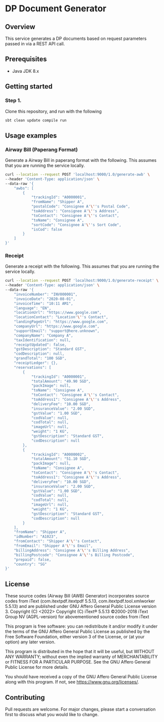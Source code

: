 # DP Document Generator

## Overview

This service generates a DP documents based on request parameters passed in via a REST API call.

## Prerequisites

* Java JDK 8.x

## Getting started

### Step 1.

Clone this repository, and run with the following

```bash
sbt clean update compile run
```

## Usage examples

### Airway Bill (Paperang Format)

Generate a Airway Bill in paperang format with the following. This assumes that you are running the service locally.

```bash
curl --location --request POST 'localhost:9000/1.0/generate-awb' \
--header 'Content-Type: application/json' \
--data-raw '{
    "awbs": [
        {
            "trackingId": "A0000001",
            "fromName": "Shipper A",
            "postalCode": "Consignee A'\''s Postal Code",
            "toAddress": "Consignee A'\''s Address",
            "toContact": "Consignee A'\''s Contact",
            "toName": "Consignee A",
            "sortCode": "Consignee A'\''s Sort Code",
            "isCod": false
        }
    ]
}'
```

### Receipt

Generate a receipt with the following. This assumes that you are running the service locally.

```bash
curl --location --request POST 'localhost:9000/1.0/generate-receipt' \
--header 'Content-Type: application/json' \
--data-raw '{
    "invoiceNumber": "INV000001",
    "invoiceDate": "2020-08-01",
    "invoiceTime": "10:11 AM1",
    "language": "EN",
    "locationUrl": "https://www.google.com",
    "locationContact": "Location'\''s Contact",
    "landingPageUrl": "https://www.google.com",
    "companyUrl": "https://www.google.com",
    "supportEmail": "support@here.unknown",
    "companyName": "Company A",
    "taxIdentification": null,
    "receiptUpdated": false,
    "gstDescription": "Standard GST",
    "codDescription": null,
    "grandTotal": "100 SGD",
    "receiptLedger": {},
    "reservations": [
        {
            "trackingId": "A0000001",
            "totalAmount": "49.90 SGD",
            "packImage": null,
            "toName": "Consignee A",
            "toContact": "Consignee A'\''s Contact",
            "toAddress1": "Consignee A'\''s Address",
            "deliveryFee": "10.00 SGD",
            "insuranceValue": "2.00 SGD",
            "gstValue": "1.00 SGD",
            "codValue": null,
            "codTotal": null,
            "imageUrl": null,
            "weight": "1 KG",
            "gstDescription": "Standard GST",
            "codDescription": null
        },
        {
            "trackingId": "A0000002",
            "totalAmount": "51.10 SGD",
            "packImage": null,
            "toName": "Consignee A",
            "toContact": "Consignee A'\''s Contact",
            "toAddress1": "Consignee A'\''s Address",
            "deliveryFee": "10.00 SGD",
            "insuranceValue": "2.00 SGD",
            "gstValue": "1.00 SGD",
            "codValue": null,
            "codTotal": null,
            "imageUrl": null,
            "weight": "1 KG",
            "gstDescription": "Standard GST",
            "codDescription": null
        }
    ],
    "fromName": "Shipper A",
    "idNumber": "A1023",
    "fromContact": "Shipper A'\''s Contact",
    "fromEmail": "Shipper A'\''s Email",
    "billingAddress": "Consignee A'\''s Billing Address",
    "billingPostcode": "Consignee A'\''s Billing Postcode",
    "prepaid": false,
    "country": "SG"
}'
```

## License

These source codes (Airway Bill (AWB) Generator) incorporates source codes from  iText (com.itextpdf.itextpdf
5.5.13, com.itextpdf.tool.xmlworker 5.5.13) and are published under GNU Affero General Public License version 3.
Copyright (C) <2022> <Ninja Logistics Pte. Ltd.>
Copyright (C) iText® 5.5.13 ©2000-2018 iText Group NV (AGPL-version) for abovementioned source
codes from iText

This program is free software: you can redistribute it and/or modify it under the terms of the GNU Affero General Public License as
published by the Free Software Foundation, either version 3 of the License, or (at your option) any later version.

This program is distributed in the hope that it will be useful, but WITHOUT ANY WARRANTY; without even the implied warranty of
MERCHANTABILITY or FITNESS FOR A PARTICULAR PURPOSE.  See the GNU Affero General Public License for more details.

You should have received a copy of the GNU Affero General Public License along with this program.  If not, see https://www.gnu.org/licenses/.

## Contributing

Pull requests are welcome. For major changes, please start a conversation first to discuss what you would like to
change.
